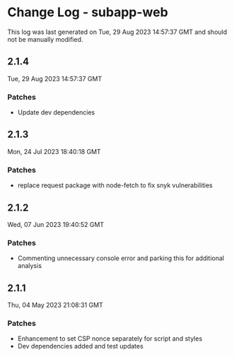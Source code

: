 # Change Log - subapp-web

This log was last generated on Tue, 29 Aug 2023 14:57:37 GMT and should not be manually modified.

## 2.1.4
Tue, 29 Aug 2023 14:57:37 GMT

### Patches

- Update dev dependencies

## 2.1.3
Mon, 24 Jul 2023 18:40:18 GMT

### Patches

- replace request package with node-fetch to fix snyk vulnerabilities

## 2.1.2
Wed, 07 Jun 2023 19:40:52 GMT

### Patches

- Commenting unnecessary console error and parking this for additional analysis

## 2.1.1
Thu, 04 May 2023 21:08:31 GMT

### Patches

- Enhancement to set CSP nonce separately for script and styles
- Dev dependencies added and test updates

